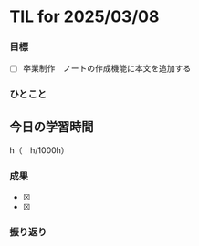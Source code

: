 # TIL for 2025/03/08

### 目標

- [ ] 卒業制作　ノートの作成機能に本文を追加する

### ひとこと


## 今日の学習時間

  h（　h/1000h）
  
### 成果

- [x]
- [x]
 
### 振り返り 

